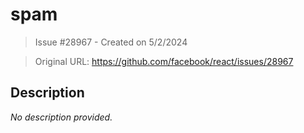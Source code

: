 # spam

> Issue #28967 - Created on 5/2/2024

> Original URL: https://github.com/facebook/react/issues/28967

## Description

*No description provided.*
